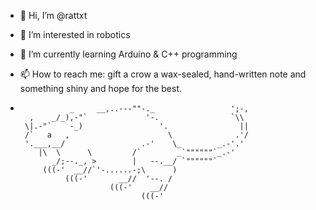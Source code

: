 - 👋 Hi, I’m @rattxt
- 👀 I’m interested in robotics 
- 🌱 I’m currently learning Arduino & C++ programming
- 📫 How to reach me: gift a crow a wax-sealed, hand-written note and something shiny and hope for the best.

-                _     __,..---""-._                 ';-,
        ,    _/_),-"`             '-.                `\\
       \|.-"`    -_)                 '.                ||
       /`   a   ,                      \              .'/
       '.___,__/                 .-'    \_        _.-'.'
          |\  \      \         /`        _`""""""`_.-'
             _/;--._, >        |   --.__/ `""""""`
           (((-'  __//`'-......-;\      )
                (((-'       __//  '--. /
                          (((-'    __//
                                 (((-'

<!---
rattxt/rattxt is a ✨ special ✨ repository because its `README.md` (this file) appears on your GitHub profile.
You can click the Preview link to take a look at your changes.
--->
